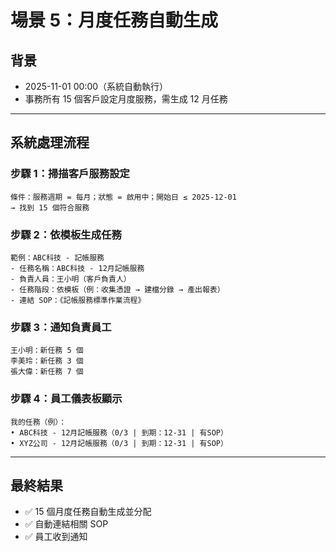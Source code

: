 # 場景 5：月度任務自動生成

## 背景
- 2025-11-01 00:00（系統自動執行）
- 事務所有 15 個客戶設定月度服務，需生成 12 月任務

---

## 系統處理流程

### 步驟 1：掃描客戶服務設定
```
條件：服務週期 = 每月；狀態 = 啟用中；開始日 ≤ 2025-12-01
→ 找到 15 個符合服務
```

### 步驟 2：依模板生成任務
```
範例：ABC科技 - 記帳服務
- 任務名稱：ABC科技 - 12月記帳服務
- 負責人員：王小明（客戶負責人）
- 任務階段：依模板（例：收集憑證 → 建檔分錄 → 產出報表）
- 連結 SOP：《記帳服務標準作業流程》
```

### 步驟 3：通知負責員工
```
王小明：新任務 5 個
李美玲：新任務 3 個
張大偉：新任務 7 個
```

### 步驟 4：員工儀表板顯示
```
我的任務（例）：
• ABC科技 - 12月記帳服務（0/3 | 到期：12-31 | 有SOP）
• XYZ公司 - 12月記帳服務（0/3 | 到期：12-31 | 有SOP）
```

---

## 最終結果
- ✅ 15 個月度任務自動生成並分配
- ✅ 自動連結相關 SOP
- ✅ 員工收到通知
